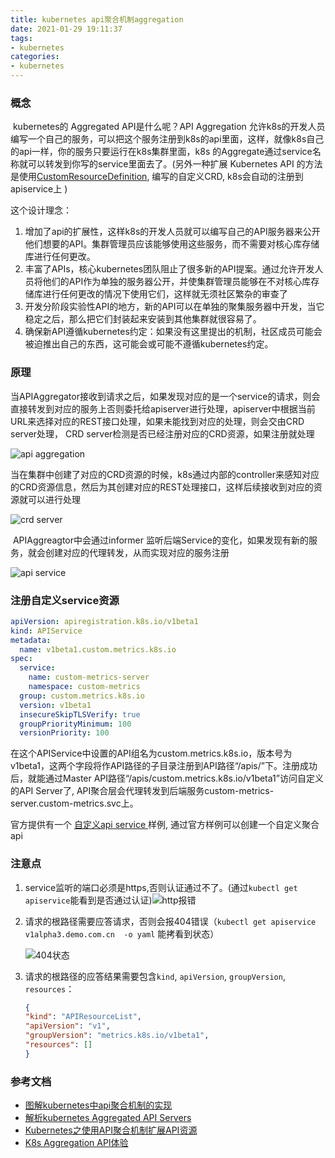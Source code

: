 ```yaml
---
title: kubernetes api聚合机制aggregation
date: 2021-01-29 19:11:37
tags:
- kubernetes
categories:
- kubernetes
---
```


### 概念

​	kubernetes的 Aggregated API是什么呢？API Aggregation 允许k8s的开发人员编写一个自己的服务，可以把这个服务注册到k8s的api里面，这样，就像k8s自己的api一样，你的服务只要运行在k8s集群里面，k8s 的Aggregate通过service名称就可以转发到你写的service里面去了。(另外一种扩展 Kubernetes API 的方法是使用[CustomResourceDefinition](https://feisky.gitbooks.io/kubernetes/content/concepts/customresourcedefinition.html), 编写的自定义CRD, k8s会自动的注册到apiservice上 )

这个设计理念：

1. 增加了api的扩展性，这样k8s的开发人员就可以编写自己的API服务器来公开他们想要的API。集群管理员应该能够使用这些服务，而不需要对核心库存储库进行任何更改。
2. 丰富了APIs，核心kubernetes团队阻止了很多新的API提案。通过允许开发人员将他们的API作为单独的服务器公开，并使集群管理员能够在不对核心库存储库进行任何更改的情况下使用它们，这样就无须社区繁杂的审查了
3. 开发分阶段实验性API的地方，新的API可以在单独的聚集服务器中开发，当它稳定之后，那么把它们封装起来安装到其他集群就很容易了。
4. 确保新API遵循kubernetes约定：如果没有这里提出的机制，社区成员可能会被迫推出自己的东西，这可能会或可能不遵循kubernetes约定。

### 原理

​	当APIAggregator接收到请求之后，如果发现对应的是一个service的请求，则会直接转发到对应的服务上否则委托给apiserver进行处理，apiserver中根据当前URL来选择对应的REST接口处理，如果未能找到对应的处理，则会交由CRD server处理， CRD server检测是否已经注册对应的CRD资源，如果注册就处理

![api aggregation](https://tva1.sinaimg.cn/large/008eGmZEly1gn86kq5rumj319y0c4my6.jpg)

​	当在集群中创建了对应的CRD资源的时候，k8s通过内部的controller来感知对应的CRD资源信息，然后为其创建对应的REST处理接口，这样后续接收到对应的资源就可以进行处理

![crd server](https://tva1.sinaimg.cn/large/008eGmZEly1gn86o0k0kqj314q0bwdh7.jpg)

​	APIAggreagtor中会通过informer 监听后端Service的变化，如果发现有新的服务，就会创建对应的代理转发，从而实现对应的服务注册

![api service](https://tva1.sinaimg.cn/large/008eGmZEly1gn86p5w6erj315g0b6t9x.jpg)

### 注册自定义service资源

```yaml
apiVersion: apiregistration.k8s.io/v1beta1
kind: APIService
metadata:
  name: v1beta1.custom.metrics.k8s.io
spec:
  service:
    name: custom-metrics-server
    namespace: custom-metrics
  group: custom.metrics.k8s.io
  version: v1beta1
  insecureSkipTLSVerify: true
  groupPriorityMinimum: 100
  versionPriority: 100
```

 在这个APIService中设置的API组名为custom.metrics.k8s.io，版本号为v1beta1，这两个字段将作API路径的子目录注册到API路径“/apis/”下。注册成功后，就能通过Master API路径“/apis/custom.metrics.k8s.io/v1beta1”访问自定义的API Server了, API聚合层会代理转发到后端服务custom-metrics-server.custom-metrics.svc上。

官方提供有一个 [自定义api service ](https://github.com/kubernetes/sample-apiserver) 样例, 通过官方样例可以创建一个自定义聚合api

### 注意点

1. service监听的端口必须是https,否则认证通过不了。(通过`kubectl get apiservice`能看到是否通过认证)![http报错](https://tva1.sinaimg.cn/large/008eGmZEly1gn85pg2d84j316u070788.jpg)

2. 请求的根路径需要应答请求，否则会报404错误（`kubectl get apiservice v1alpha3.demo.com.cn  -o yaml` 能拷看到状态）

   ![404状态](https://tva1.sinaimg.cn/large/008eGmZEly1gn85u1y817j316406atc7.jpg)
   
3. 请求的根路径的应答结果需要包含`kind`, `apiVersion`, `groupVersion`, `resources`：

   ```json
   {
   "kind": "APIResourceList",
   "apiVersion": "v1",
   "groupVersion": "metrics.k8s.io/v1beta1",
   "resources": []
   }
   ```

   

### 参考文档

- [图解kubernetes中api聚合机制的实现](https://studygolang.com/articles/26970)
- [解析kubernetes Aggregated API Servers](https://blog.csdn.net/u010278923/article/details/78890533)
- [Kubernetes之使用API聚合机制扩展API资源](https://blog.csdn.net/qq_31136839/article/details/100183026)
- [K8s Aggregation API体验](http://www.iceyao.com.cn/2019/06/10/k8s-aggregation-api%E4%BD%93%E9%AA%8C/)